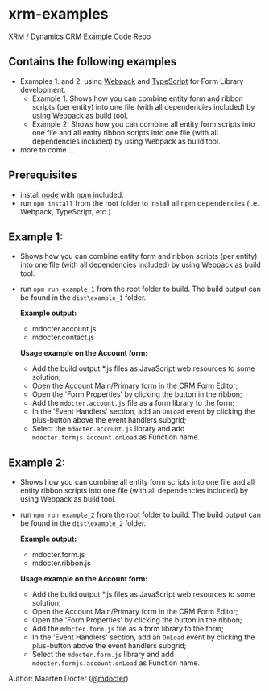 # xrm-examples
XRM / Dynamics CRM Example Code Repo

## Contains the following examples
* Examples 1. and 2. using [Webpack](http://webpack.github.io/docs/) and [TypeScript](http://www.typescriptlang.org) for Form Library development.
  * Example 1. Shows how you can combine entity form and ribbon scripts (per entity) into one file (with all dependencies included) by using Webpack as build tool.
  * Example 2. Shows how you can combine all entity form scripts into one file and all entity ribbon scripts into one file (with all dependencies included) by using Webpack as build tool.
* more to come ...

## Prerequisites

- install [node](https://nodejs.org) with [npm](https://www.npmjs.com) included.
- run `npm install` from the root folder to install all npm dependencies (i.e. Webpack, TypeScript, etc.).


## Example 1:

- Shows how you can combine entity form and ribbon scripts (per entity) into one file (with all dependencies included) by using Webpack as build tool.
- run `npm run example_1` from the root folder to build. The build output can be found in the `dist\example_1` folder.

  **Example output:**
  * mdocter.account.js
  * mdocter.contact.js

  **Usage example on the Account form:**
  - Add the build output *.js files as JavaScript web resources to some solution;
  - Open the Account Main/Primary form in the CRM Form Editor;
  - Open the 'Form Properties' by clicking the button in the ribbon;
  - Add the `mdocter.account.js` file as a form library to the form;
  - In the 'Event Handlers' section, add an `OnLoad` event by clicking the plus-button above the event handlers subgrid;
  - Select the `mdocter.account.js` library and add `mdocter.formjs.account.onLoad` as Function name.

## Example 2:

- Shows how you can combine all entity form scripts into one file and all entity ribbon scripts into one file (with all dependencies included) by using Webpack as build tool.
- run `npm run example_2` from the root folder to build. The build output can be found in the `dist\example_2` folder.

  **Example output:**
  * mdocter.form.js
  * mdocter.ribbon.js

  **Usage example on the Account form:**
  - Add the build output *.js files as JavaScript web resources to some solution;
  - Open the Account Main/Primary form in the CRM Form Editor;
  - Open the 'Form Properties' by clicking the button in the ribbon;
  - Add the `mdocter.form.js` file as a form library to the form;
  - In the 'Event Handlers' section, add an `OnLoad` event by clicking the plus-button above the event handlers subgrid;
  - Select the `mdocter.form.js` library and add `mdocter.formjs.account.onLoad` as Function name.


Author: Maarten Docter ([@mdocter](https://twitter.com/mdocter))
